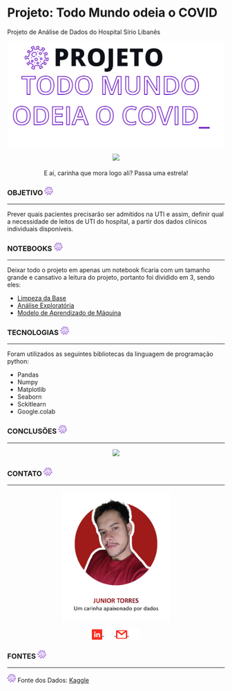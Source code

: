 # Projeto: Todo Mundo odeia o COVID
Projeto de Análise de Dados do Hospital Sírio Libanês

<p align= "center">
<img src="https://github.com/JuniorTorresMTJ/Projeto_Todo_mundo_odeia_o_COVID/blob/main/img/Titulo_projeto.png" min-width="300px" max-width="200px" width="750px" > 
</p>
 <p align= "center">
<img src="https://github.com/JuniorTorresMTJ/Projeto_Todo_mundo_odeia_o_COVID/blob/main/img/Banner.png" min-width="300px" max-width="200px" width="450px" ><br>
 <br>E aí, carinha que mora logo ali? Passa uma estrela! 
</p>

### **OBJETIVO** <img width="20px" src="https://github.com/JuniorTorresMTJ/Projeto_Todo_mundo_odeia_o_COVID/blob/main/img/coronavirus.png" /> 
***
Prever quais pacientes precisarão ser admitidos na UTI e assim, definir qual a necessidade de leitos de UTI do hospital, a partir dos dados clínicos individuais disponíveis.

### **NOTEBOOKS** <img width="20px" src="https://github.com/JuniorTorresMTJ/Projeto_Todo_mundo_odeia_o_COVID/blob/main/img/coronavirus.png" /> 
***
Deixar todo o projeto em apenas um notebook ficaria com um tamanho grande e cansativo a leitura do projeto, portanto foi dividido em 3, sendo eles:

* [Limpeza da Base](https://github.com/JuniorTorresMTJ/Projeto_Todo_mundo_odeia_o_COVID/blob/main/notebook/Projeto_Todo_Mundo_Odeia_o_COVID_EDA.ipynb)
* [Análise Exploratória](https://github.com/JuniorTorresMTJ/Projeto_Todo_mundo_odeia_o_COVID/blob/main/notebook/Projeto_Todo_Mundo_Odeia_o_COVID_Limpeza.ipynb)
* [Modelo de Aprendizado de Máquina](https://github.com/JuniorTorresMTJ/Projeto_Todo_mundo_odeia_o_COVID/blob/main/notebook/Projeto_Todo_Mundo_Odeia_o_COVID_ML.ipynb)
<!--- 
“Sabe quando as pessoas falam sobre *HIV*? Uma vez por ano, no Dia Mundial da Luta Contra a *Aids*”, resume a professora de inglês Aurea Carolina Coelho More, que convive com o vírus há mais de *12 anos*.

  
Ouvir/ler deu positivo, dependendo do seu repertório,  suponho que você deve estar pensando que eu estou falando de gravidez né? Para muitos é uma benção e para outros um Deus me livre, mas não, mais ***900 mil*** pessoas vivem com ***HIV no Brasil*** e quando essas pessoas fizeram o teste elas ouviram: ***Deu Positivo***. 


Você acha que ***HIV/AIDS*** está relacionado a homossexualidade? ou que atinge só homossexuais? nesse projeto quero desmistificar esse pensamento dos anos 80, igual a imagem acima, como também, mostrar a importância do SUS no tratamento dos portadores de ***HIV/AIDS do Brasil*** através de dados abertos.

Vale ressaltar que o estudo foi realizado levando em consideração os ***números absolutos*** de novos casos de ***HIV/AIDS***, para esse estudo não foi analisado a ***proporção*** entre as populações, tendo em vista que analisando a ***proporção das populações*** seria a forma ***correta*** de analisar os dados. 
-->

### **TECNOLOGIAS** <img width="20px" src="https://github.com/JuniorTorresMTJ/Projeto_Todo_mundo_odeia_o_COVID/blob/main/img/coronavirus.png" /> 
***
<div align = "left"> 
 Foram utilizados as seguintes bibliotecas da linguagem de programação python:
 
 
   * Pandas
   * Numpy
   * Matplotlib
   * Seaborn
   * Sckitlearn
   * Google.colab
</div>

### **CONCLUSÕES** <img width="20px" src="https://github.com/JuniorTorresMTJ/Projeto_Todo_mundo_odeia_o_COVID/blob/main/img/coronavirus.png" /> 
***

 <p align= "center">
<img src="https://media3.giphy.com/media/ihTDYfbBNYq0LWwdKy/giphy.gif?cid=ecf05e47gmrfnihyrmvbnkuz7bnbqukxh9qm7ha30x8u3kgl&rid=giphy.gif&ct=g" min-width="300px" max-width="200px" width="200px" >
</p>
<!---

Após toda a análise dos dados, podemos concluir que no ***começo*** houve um ***grande aumento*** nos casos ***HIV/AIDS***, mas desde meados de ***2013*** esse número de casos vem ***diminuindo graças*** a ***disponibilização do tratamento para todos***, vimos também que em ***2019*** o único estado brasileiro com ***mais casos*** em pessoas ***homossexuais*** do que em ***heterossexuais*** foi no ***Distrito Federal*** e em todos os anos desde 1990 os heteros são os que mais adquirem o diagnóstico de soropositivo, ***desconsideranto a proporção entre a popopulação hetero e a população homossexual***, apenas em valor absoluto. <br><br>
Antes, os ***brancos*** eram o que mais contraiam o ***HIV/AIDS***, mas depois de ***2013*** esse cenário mudou, os ***pardos*** começaram a ter mais ***novos casos novos***. Outra mudança foi de mais casos em pessoas com o ***ensino médio completo***, antes tinham mais casos em ***ensino fundamental incompleto***, mostrando que a ***conscientização*** nas escolas não está o suficiente, precisamos de mais campanhas, palestras e ensinamentos nas escolas brasileiras. <br><br>
Os homens sempre foram as maiores vítimas do ***HIV***, pois desde ***1980*** sempre foi o sexo que teve mais casos.  <br><br>
Já analisando os dados pela faixa etária, vemos que o grande número de casos está entre ***20-49 anos***, é a fase da vida que a vida sexual se inicia e perdura por muito tempo ativa, onde se arriscam mais e ***não usam preservativos***. <br><br>
 Algo positivo de apontar é que temos menos mortes no tratamento do ***HIV/AIDS***, pois em ***2008*** tinhamos ***4381 mortes*** e já em ***2019 tivemos 3058 mortes***, uma diminuição em ***30%***, já os gastos com o tratamento de ***HIV/AIDS***, em 2008 para 2009 teve um grande aumento, mas nos últimos anos os ***gastos se manteve praticamente estáveis***, pois as pessoas soropositivas sempre terão o diagnóstico, pois ainda não temos a cura. <br><br>
Portanto, graças ao ***SUS*** podemos ver que a os casos de ***HIV/AIDS*** vem ***diminuindo muito***, pois é um privilégio todos terem o direito ao ***tratamento e coquetéis*** de graça, fora outros ***tratamentos caros, vacinas, remédios, consultas etc***, pois pessoas de ***baixa renda*** não conseguiriam pagar por esses benefícios ou contratar um convênio. Então, só podemos agradecer e dizer:  **Viva ao SUS!**
-->
<p align= "center">
<img src="https://media4.giphy.com/media/8aoHWnOXnCJd3Yrr55/giphy.gif?cid=ecf05e47ojh5x4jomonpipzdfuqmur0yyl53rzgxc21h3h05&rid=giphy.gif&ct=s" min-width="300px" max-width="200px" width="200px" >
</p>

<p align= "left">
Qualquer feedback, elogio ou sugestão de melhoria eu ficaria muito grato!
</p>


### **DADOS** <img width="20px" src="https://github.com/JuniorTorresMTJ/Projeto_Todo_mundo_odeia_o_COVID/blob/main/img/coronavirus.png" /> 
***
<!---
*   **df_escolaridade** = Conjunto de dados que possui os dados de quantidade de diagnóstico de HIV por escolariadade por ano. <BR>
*   **df_etária** = Conjunto de dados que possui os dados de quantidade de diagnóstico de HIV por faixa etária por ano. <BR>
*   **df_raca** = Conjunto de dados que possui os dados de quantidade de diagnóstico de HIV por por raça. <BR>
*   **df_sexo** = Conjunto de dados que possui os dados de quantidade de diagnóstico de HIV por sexo por ano.<BR>
*   **df_sexualidade** = Conjunto de dados que possui os dados de quantidade de diagnóstico de HIV por orientação sexual e estado.<BR>
*   **df_sex_evo** = Conjunto de dados que possui os dados de quantidade de diagnóstico de HIV por orientação sexual por ano.<BR>
*   **df_gastos** = Conjunto de dados que possui os dados de quantidade de gastos em tratamento de HIV/AIDS por ano.
*   **df_obitos** = Conjunto de dados que possui os dados de quantidade mortes com Tratamento de HIV/AIDS

-->

### **CONTATO** <img width="20px" src="https://github.com/JuniorTorresMTJ/Projeto_Todo_mundo_odeia_o_COVID/blob/main/img/coronavirus.png" /> 
***
<p align="center"> <a  href="https://www.linkedin.com/in/marivaldotorres/">
    <img alt="Junior Torres" width="250px"  src="https://github.com/JuniorTorresMTJ/Projeto_DeuPositivo/blob/main/image/Perfil.png" />
  </a>
 </p>

 <p align="center">
<a  href="https://www.linkedin.com/in/marivaldotorres/">
    <img align="center"alt="Junior Torres | Linkedin" width="24px" src="https://github.com/JuniorTorresMTJ/Projeto_DeuPositivo/blob/main/image/linkedin.png" />
  </a>

  <a href="https://www.instagram.com/juniortorres.py/">
    <img align="center" alt="Junior Torres | Instagram" width="24px" src="https://github.com/JuniorTorresMTJ/Projeto_DeuPositivo/blob/main/image/instagram.png" />
  </a>
  <a href="mailto:juniortorres.mtj@gmail.com">
    <img align="center" alt="Junior Torres | Gmail" width="26px" src="https://github.com/JuniorTorresMTJ/Projeto_DeuPositivo/blob/main/image/gmail.png" />
  </a>
  <a href="https://github.com/JuniorTorresMTJ">
    <img align="center" alt="Junior Torres | Github" width="26px" src="https://github.com/JuniorTorresMTJ/Projeto_DeuPositivo/blob/main/image/github.svg" />
  </a>
 </p>


### **FONTES** <img width="20px" src="https://github.com/JuniorTorresMTJ/Projeto_Todo_mundo_odeia_o_COVID/blob/main/img/coronavirus.png" /> 
***
<img width="20px" src="https://github.com/JuniorTorresMTJ/Projeto_Todo_mundo_odeia_o_COVID/blob/main/img/coronavirus.png" /> Fonte dos Dados: [Kaggle](https://www.kaggle.com/S%C3%ADrio-Libanes/covid19)

